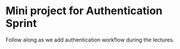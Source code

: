 # Mini project for Authentication Sprint

Follow along as we add authentication workflow during the lectures.
